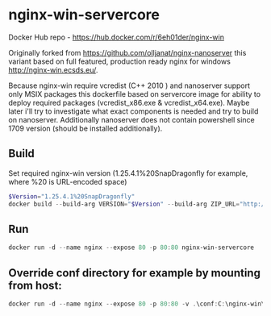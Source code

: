 # nginx-win-servercore

Docker Hub repo - https://hub.docker.com/r/6eh01der/nginx-win

Originally forked from https://github.com/olljanat/nginx-nanoserver this variant based on full featured, production ready nginx for windows http://nginx-win.ecsds.eu/.

Because nginx-win require vcredist (C++ 2010 ) and nanoserver support only MSIX packages this dockerfile based on servercore image for ability to deploy required packages (vcredist_x86.exe & vcredist_x64.exe). Maybe later i'll try to investigate what exact components is needed and try to build on nanoserver. Additionally nanoserver does not contain powershell since 1709 version (should be installed additionally).


## Build

Set required nginx-win version (1.25.4.1%20SnapDragonfly for example, where %20 is URL-encoded space)

```powershell
$Version="1.25.4.1%20SnapDragonfly"
docker build --build-arg VERSION="$Version" --build-arg ZIP_URL="http://nginx-win.ecsds.eu/download/nginx%20$Version.zip" -t nginx-win-servercore .
```

## Run
```powershell
docker run -d --name nginx --expose 80 -p 80:80 nginx-win-servercore
```

## Override conf directory for example by mounting from host:
```powershell
docker run -d --name nginx --expose 80 -p 80:80 -v .\conf:C:\nginx-win\conf nginx-win-servercore
```
